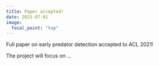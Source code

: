 ```yaml
---
title: Paper accepted! 
date: 2021-07-01
image:
  focal_point: "top"
---
```


Full paper on early predator detection accepted to ACL 2021!

<!--more-->

The project will focus on ... 
